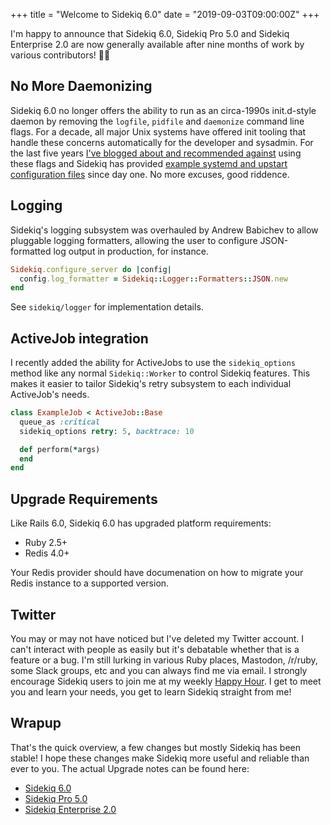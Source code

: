 +++
title = "Welcome to Sidekiq 6.0"
date = "2019-09-03T09:00:00Z"
+++

I'm happy to announce that Sidekiq 6.0, Sidekiq Pro 5.0 and Sidekiq
Enterprise 2.0 are now generally available after nine months of work by
various contributors! 🎉🎂

## No More Daemonizing

Sidekiq 6.0 no longer offers the ability to run as an circa-1990s init.d-style daemon by removing the `logfile`, `pidfile` and
`daemonize` command line flags.
For a decade, all major Unix systems have offered init tooling that handle these concerns automatically for the developer and sysadmin.
For the last five years [I've blogged about and recommended against](/2014/09/22/dont-daemonize-your-daemons/) using these flags and
Sidekiq has provided [example systemd and upstart configuration files](https://github.com/mperham/sidekiq/tree/master/examples) since day one.
No more excuses, good riddence.

## Logging

Sidekiq's logging subsystem was overhauled by Andrew Babichev to allow pluggable logging
formatters, allowing the user to configure JSON-formatted log output in
production, for instance.

```ruby
Sidekiq.configure_server do |config|
  config.log_formatter = Sidekiq::Logger::Formatters::JSON.new
end
```

See `sidekiq/logger` for implementation details.

## ActiveJob integration

I recently added the ability for ActiveJobs to use the `sidekiq_options`
method like any normal `Sidekiq::Worker` to control Sidekiq features.
This makes it  easier to tailor Sidekiq's retry subsystem to each
individual ActiveJob's needs.

```ruby
class ExampleJob < ActiveJob::Base
  queue_as :critical
  sidekiq_options retry: 5, backtrace: 10

  def perform(*args)
  end
end
```

## Upgrade Requirements

Like Rails 6.0, Sidekiq 6.0 has upgraded platform requirements:

* Ruby 2.5+
* Redis 4.0+

Your Redis provider should have documenation on how to migrate your
Redis instance to a supported version.

## Twitter

You may or may not have noticed but I've deleted my Twitter account.
I can't interact with people as easily but it's debatable whether that is a feature or a bug.
I'm still lurking in various Ruby places, Mastodon, /r/ruby, some Slack groups, etc and you can always find me
via email. I strongly encourage Sidekiq users to join me at my weekly [Happy
Hour](https://sidekiq.org/support.html).  I get to meet you and learn your needs, you get to learn
Sidekiq straight from me!

## Wrapup

That's the quick overview, a few changes but mostly Sidekiq has been stable!
I hope these changes make Sidekiq more useful and reliable than ever to you.
The actual Upgrade notes can be found here:

* [Sidekiq 6.0](https://github.com/mperham/sidekiq/blob/master/6.0-Upgrade.md)
* [Sidekiq Pro 5.0](https://github.com/mperham/sidekiq/blob/master/Pro-5.0-Upgrade.md)
* [Sidekiq Enterprise 2.0](https://github.com/mperham/sidekiq/blob/master/Ent-2.0-Upgrade.md)

